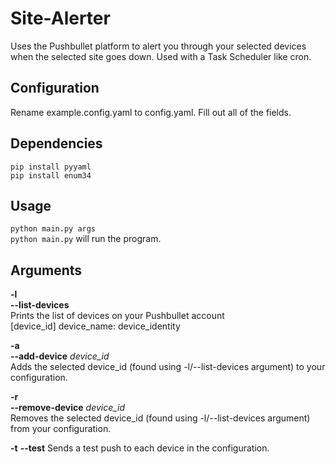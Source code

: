 # Site-Alerter #
Uses the Pushbullet platform to alert you through your selected devices when the selected site goes down. Used with a Task Scheduler like cron.
## Configuration ##
Rename example.config.yaml to config.yaml. Fill out all of the fields.
## Dependencies  ##
`pip install pyyaml`  
`pip install enum34`

## Usage ##
`python main.py args`  
`python main.py` will run the program.

## Arguments ##
**-l**  
**--list-devices**  
Prints the list of devices on your Pushbullet account  
[device_id] device_name: device_identity  

**-a**  
**--add-device** *device_id*  
Adds the selected device_id (found using -l/--list-devices argument) to your configuration.  

**-r**  
**--remove-device** *device_id*  
Removes the selected device_id (found using -l/--list-devices argument) from your configuration.  

**-t**
**--test**
Sends a test push to each device in the configuration.  
